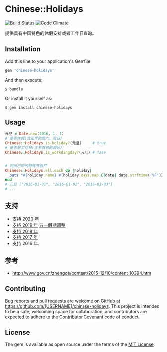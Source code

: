 # Chinese::Holidays

[![Build Status](https://travis-ci.org/bastengao/chinese-holidays-ruby.svg?branch=master)](https://travis-ci.org/bastengao/chinese-holidays-ruby) [![Code Climate](https://codeclimate.com/github/bastengao/chinese-holidays-ruby/badges/gpa.svg)](https://codeclimate.com/github/bastengao/chinese-holidays-ruby)

提供具有中国特色的休假安排或者工作日查询。

## Installation

Add this line to your application's Gemfile:

```ruby
gem 'chinese-holidays'
```

And then execute:

    $ bundle

Or install it yourself as:

    $ gem install chinese-holidays

## Usage

```ruby
元旦 = Date.new(2016, 1, 1)
# 是否休假(含正常的周六、周日)
Chinese::Holidays.is_holiday?(元旦)     # true
# 是否是工作日(含节假日的调休)
Chinese::Holidays.is_workdingday?(元旦) # fase


# 列出已知的特殊节假日
Chinese::Holidays.all.each do |holiday|
  puts "#{holiday.name} #{holiday.days.map {|date| date.strftime('%F')}}"
end
# 元旦 ["2016-01-01", "2016-01-02", "2016-01-03"]
# ...
```

## 支持

* [支持 2020 年](http://www.gov.cn/zhengce/content/2019-11/21/content_5454164.htm)
* [支持 2019 年](http://www.gov.cn/zhengce/content/2018-12/06/content_5346276.htm) [五一假期调整](http://www.gov.cn/zhengce/content/2019-03/22/content_5375877.htm)
* [支持 2018 年](http://www.gov.cn/zhengce/content/2017-11/30/content_5243579.htm)
* [支持 2017 年](http://www.gov.cn/zhengce/content/2016-12/01/content_5141603.htm)
* 支持 2016 年.

## 参考

* http://www.gov.cn/zhengce/content/2015-12/10/content_10394.htm

## Contributing

Bug reports and pull requests are welcome on GitHub at https://github.com/[USERNAME]/chinese-holidays. This project is intended to be a safe, welcoming space for collaboration, and contributors are expected to adhere to the [Contributor Covenant](http://contributor-covenant.org) code of conduct.

## License

The gem is available as open source under the terms of the [MIT License](http://opensource.org/licenses/MIT).
